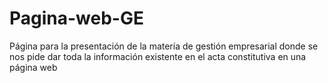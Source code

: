 # Pagina-web-GE
 Página para la presentación de la matería de gestión empresarial donde se nos pide dar toda la información existente en el acta constitutiva en una página web
